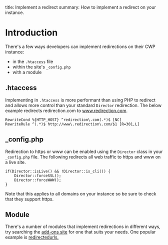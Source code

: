 title: Implement a redirect
summary: How to implement a redirect on your instance.

# Introduction

There's a few ways developers can implement redirections on their CWP instance:
- in the `.htaccess` file
- within the site's `_config.php`
- with a module

## .htaccess

Implementing in `.htaccess` is more performant than using PHP to redirect and allows more control than your standard `Director` redirection. The below example redirects redirection.com to www.redirection.com.

```
RewriteCond %{HTTP_HOST} ^redirection\.com(.*)$ [NC]
RewriteRule ^(.*)$ http://www\.redirection\.com/$1 [R=301,L]
```

## _config.php

Redirection to https or www can be enabled using the `Director` class in your `_config.php` file. The following redirects all web traffic to https and www on a live site.

```
if(Director::isLive() && !Director::is_cli()) {
	Director::forceSSL();
	Director::forceWWW();
}
```

Note that this applies to all domains on your instance so be sure to check that they support https.

## Module

There's a number of modules that implement redirections in different ways, try searching the [add-ons site](http://addons.silverstripe.org/add-ons) for one that suits your needs. One popular example is [redirectedurls.](https://github.com/silverstripe/silverstripe-redirectedurls)

